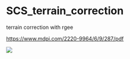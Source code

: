 # SCS_terrain_correction

terrain correction with rgee

https://www.mdpi.com/2220-9964/6/9/287/pdf

<img src="https://user-images.githubusercontent.com/16768318/80363117-5ba8ca00-8849-11ea-9b1d-729e862683a5.png">
